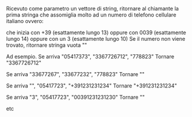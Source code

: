 Ricevuto come parametro un vettore di string, ritornare al chiamante la prima stringa che assomiglia molto ad un numero di telefono cellulare italiano ovvero:

che inizia con +39 (esattamente lungo 13)
oppure con 0039 (esattamente lungo 14)
oppure con un 3 (esattamente lungo 10)
Se il numero non viene trovato, ritornare stringa vuota ""

Ad esempio. Se arriva "05417373", "3367726712", "778823" Tornare "3367726712"

Se arriva "33677267", "33677232", "778823" Tornare ""

Se arriva "", "05417723", "+391231231234" Tornare "+391231231234"

Se arriva "3", "05417723", "00391231231230" Tornare ""

etc
